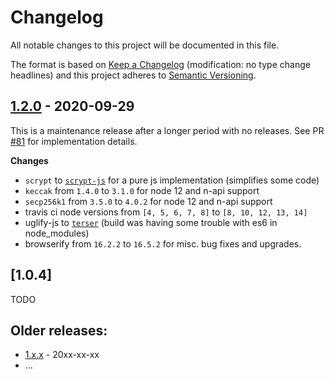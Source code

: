 # Changelog

All notable changes to this project will be documented in this file.

The format is based on [Keep a Changelog](http://keepachangelog.com/en/1.0.0/)
(modification: no type change headlines) and this project adheres to
[Semantic Versioning](http://semver.org/spec/v2.0.0.html).

## [1.2.0] - 2020-09-29

This is a maintenance release after a longer period with no releases.
See PR [#81](https://github.com/ethereumjs/keythereum/pull/81) for implementation
details.

**Changes**

- `scrypt` to [`scrypt-js`](https://github.com/ricmoo/scrypt-js) for a pure js implementation (simplifies some code)
- `keccak` from `1.4.0` to `3.1.0` for node 12 and n-api support
- `secp256k1` from `3.5.0` to `4.0.2` for node 12 and n-api support
- travis ci node versions from `[4, 5, 6, 7, 8]` to `[8, 10, 12, 13, 14]`
- uglify-js to [`terser`](https://github.com/terser/terser) (build was having some trouble with es6 in node_modules)
- browserify from `16.2.2` to `16.5.2` for misc. bug fixes and upgrades.

[1.2.0]: https://github.com/ethereumjs/keythereum/compare/v1.0.4...v1.2.0

## [1.0.4]

TODO

## Older releases:

- [1.x.x](https://github.com/ethereumjs/keythereum/compare/v1.x.x...v1.y.y) - 20xx-xx-xx
- ...
